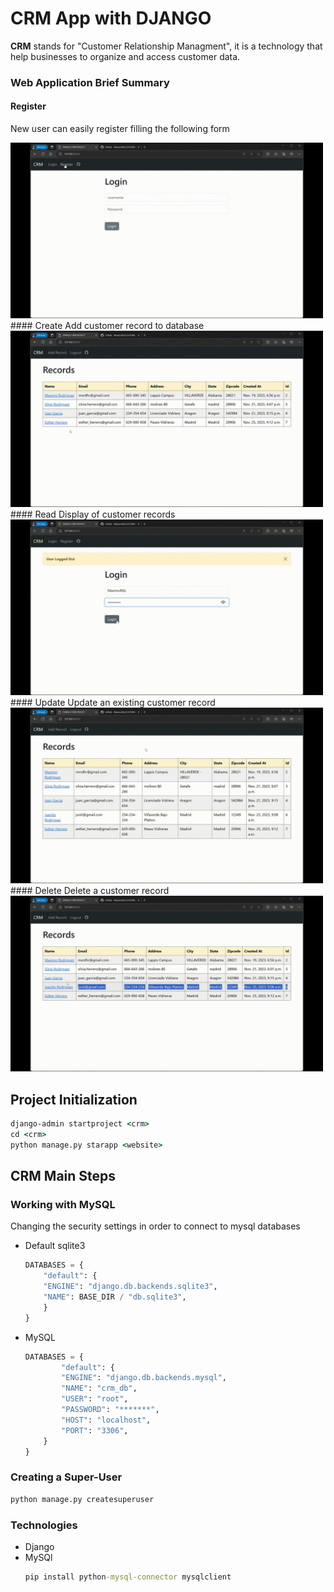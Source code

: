 # CRM App with DJANGO
**CRM** stands for "Customer Relationship Managment", it is a technology that help businesses to organize and access customer data.
### Web Application Brief Summary
#### Register
New user can easily register filling the following form

<img width="500" alt="user registration" src="https://github.com/MaximoRdz/CUSTOMER-MANAGMENT-DJANGO/blob/main/images/register.gif" loading="lazy">
#### Create
Add customer record to database

<img width="500" alt="adding user to database" src="https://github.com/MaximoRdz/CUSTOMER-MANAGMENT-DJANGO/blob/main/images/create.gif" loading="lazy">
#### Read
Display of customer records

<img width="500" alt="displaying customer database" src="https://github.com/MaximoRdz/CUSTOMER-MANAGMENT-DJANGO/blob/main/images/read.gif" loading="lazy">
#### Update
Update an existing customer record

<img width="500" alt="updating customer record" src="https://github.com/MaximoRdz/CUSTOMER-MANAGMENT-DJANGO/blob/main/images/update.gif" loading="lazy">
#### Delete
Delete a customer record

<img width="500" alt="deleting customer record" src="https://github.com/MaximoRdz/CUSTOMER-MANAGMENT-DJANGO/blob/main/images/delete.gif" loading="lazy">

## Project Initialization
```cmd
django-admin startproject <crm>
cd <crm>
python manage.py starapp <website>
```
## CRM Main Steps
### Working with MySQL
Changing the security settings in order to connect to mysql databases
* Default sqlite3
	```python
	DATABASES = {
	    "default": {
	    "ENGINE": "django.db.backends.sqlite3",
	    "NAME": BASE_DIR / "db.sqlite3",
	    }
	}
	```
+ MySQL
	```python
	DATABASES = {
	        "default": {
	        "ENGINE": "django.db.backends.mysql",
	        "NAME": "crm_db",
	        "USER": "root",
	        "PASSWORD": "*******",
	        "HOST": "localhost",
	        "PORT": "3306",
	    }
	}
	```
### Creating a Super-User
```cmd
python manage.py createsuperuser
```
### Technologies
+ Django
+ MySQl
	```cmd
	pip install python-mysql-connector mysqlclient
	```

